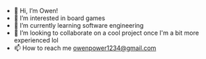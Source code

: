 - 👋 Hi, I’m Owen!
- 👀 I’m interested in board games
- 🌱 I’m currently learning software engineering
- 💞️ I’m looking to collaborate on a cool project once I'm a bit more experienced lol
- 📫 How to reach me owenpower1234@gmail.com

<!---
GoAndDo101/GoAndDo101 is a ✨ special ✨ repository because its `README.md` (this file) appears on your GitHub profile.
You can click the Preview link to take a look at your changes.
--->
